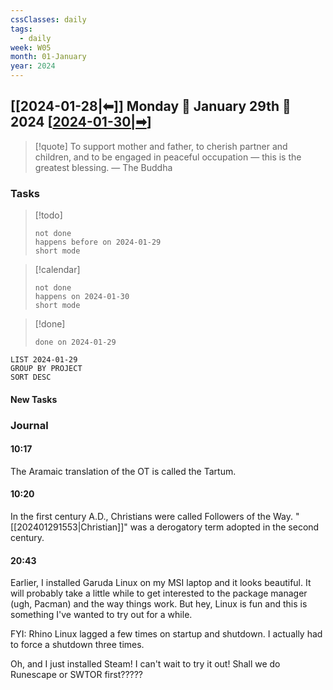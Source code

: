```yaml
---
cssClasses: daily
tags:
  - daily
week: W05
month: 01-January
year: 2024
---
```


## [[2024-01-28|⬅]] Monday 🔹 January 29th 🔹 2024 [[2024-01-30|➡]]

> [!quote] To support mother and father, to cherish partner and children, and to be engaged in peaceful occupation — this is the greatest blessing.
> — The Buddha

### Tasks

> [!todo]
> ```tasks
> not done
> happens before on 2024-01-29
> short mode
> ```
 
> [!calendar]
> ```tasks
> not done
> happens on 2024-01-30
> short mode
> ```

> [!done]
> ```tasks
> done on 2024-01-29
> ```

```toggl
LIST 2024-01-29
GROUP BY PROJECT
SORT DESC
```

#### New Tasks

### Journal

#### 10:17

The Aramaic translation of the OT is called the Tartum.

#### 10:20

In the first century A.D., Christians were called Followers of the Way. "[[202401291553|Christian]]" was a derogatory term adopted in the second century.


#### 20:43

Earlier, I installed Garuda Linux on my MSI laptop and it looks beautiful. It will probably take a little while to get interested to the package manager (ugh, Pacman) and the way things work. But hey, Linux is fun and this is something I've wanted to try out for a while.

FYI: Rhino Linux lagged a few times on startup and shutdown. I actually had to force a shutdown three times.

Oh, and I just installed Steam! I can't wait to try it out! Shall we do Runescape or SWTOR first?????

[//begin]: # "Autogenerated link references for markdown compatibility"
[2024-01-30|➡]: 2024-01-30 "2024-01-30"
[//end]: # "Autogenerated link references"